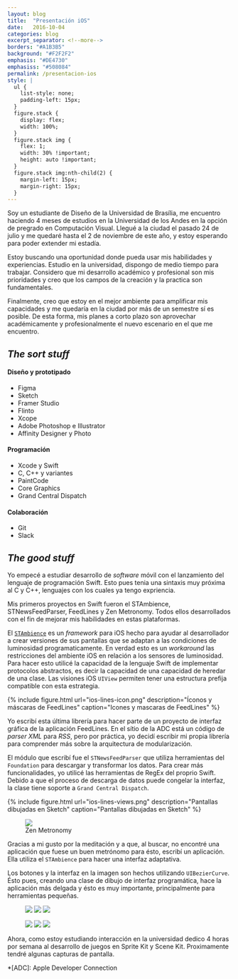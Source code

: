 ```yaml
---
layout: blog
title:  "Presentación iOS"
date:   2016-10-04
categories: blog
excerpt_separator: <!--more-->
borders: "#A1B3B5"
background: "#F2F2F2"
emphasis: "#DE4730"
emphasiss: "#508084"
permalink: /presentacion-ios
style: |
  ul {
    list-style: none;
    padding-left: 15px;
  }
  figure.stack {
    display: flex;
    width: 100%;
  }
  figure.stack img {
    flex: 1;
    width: 30% !important;
    height: auto !important;
  }
  figure.stack img:nth-child(2) {
    margin-left: 15px;
    margin-right: 15px;
  }
---
```


Soy un estudiante de Diseño de la Universidad de Brasília, me encuentro haciendo 4 meses de estudios en la Universidad de los Andes en la opción de pregrado en Computación Visual.
Llegué a la ciudad el pasado 24 de julio y me quedaré hasta el 2 de noviembre de este año, y estoy esperando para poder extender mi estadía.

<!--more-->

Estoy buscando una oportunidad donde pueda usar mis habilidades y experiencias.
Estudio en la universidad, dispongo de medio tiempo para trabajar.
Considero que mi desarrollo académico y profesional son mis prioridades y creo que los campos de la creación y la practica son fundamentales.

Finalmente, creo que estoy en el mejor ambiente para amplificar mis capacidades y me quedaría en la ciudad por más de un semestre sí es posible.
De esta forma, mis planes a corto plazo son aprovechar académicamente y profesionalmente el nuevo escenario en el que me encuentro.

## *The sort stuff*

#### Diseño y prototipado

- Figma
- Sketch
- Framer Studio
- Flinto
- Xcope
- Adobe Photoshop e Illustrator
- Affinity Designer y Photo

#### Programación

- Xcode y Swift
- C, C++ y variantes
- PaintCode
- Core Graphics
- Grand Central Dispatch

#### Colaboración

- Git
- Slack

## *The good stuff*

Yo empecé a estudiar desarrollo de *software* móvil con el lanzamiento del lenguaje de programación Swift.
Esto pues tenia una sintaxis muy próxima al C y C++, lenguajes con los cuales ya tengo expriencia.

Mis primeros proyectos en Swift fueron el STAmbience, STNewsFeedParser, FeedLines y Zen Metronomy.
Todos ellos desarrollados con el fin de mejorar mis habilidades en estas plataformas.

El [`STAmbience`](/swift/initial-commit) es un *framework* para iOS hecho para ayudar al desarrollador a crear versiones de sus pantallas que se adaptan a las condiciones de luminosidad programaticamente. 
En verdad esto es un *workaround* las restricciones del ambiente iOS en relación a los sensores de luminosidad. 
Para hacer esto utilicé la capacidad de la lenguaje Swift de implementar protocolos abstractos, es decir la capacidad de una capacidad de heredar de una clase.
Las visiones iOS `UIView` permiten tener una estructura prefija compatible con esta estrategia.

{% include figure.html url="ios-lines-icon.png" description="Íconos y máscaras de FeedLines" caption="Icones y mascaras de FeedLines" %}

Yo escribí esta última librería para hacer parte de un proyecto de interfaz gráfica de la aplicación FeedLines.
En el sítio de la ADC está un código de *parser XML* para *RSS*, pero por práctica, yo decidí escribir mi propia librería para comprender más sobre la arquitectura de modularización.

El módulo que escribí fue el `STNewsFeedParser` que utiliza herramientas del `Foundation` para descargar y transformar los datos. Para crear más funcionalidades, yo utilicé las herramientas de RegEx del proprio Swift. Debido a que el proceso de descarga de datos puede congelar la interfaz, la clase tiene soporte a `Grand Central Dispatch`.

{% include figure.html url="ios-lines-views.png" description="Pantallas dibujadas en Sketch" caption="Pantallas dibujadas en Sketch" %}

<figure class="right"><img src="/assets/intentions-appicon.png"/><figcaption>Zen Metronomy</figcaption></figure>

Gracias a mi gusto por la meditación y a que, al buscar, no encontré una aplicación que fuese un buen metrónomo para ésto, escribí un aplicación. Ella utiliza el `STAmbience` para hacer una interfaz adaptativa.

Los botones y la interfaz en la imagen son hechos utilizando `UIBezierCurve`. Ésto pues, creando una clase de dibujo de interfaz programática, hace la aplicación más delgada y ésto es muy importante, principalmente para herramientas pequeñas.

<figure class="stack">
	<img src="/assets/zen-RC.jpg"/>
	<img src="/assets/zen-CC.jpg"/>
	<img src="/assets/zen-IC.jpg"/>
</figure>

<figure class="stack">
	<img src="/assets/zen-RE.jpg"/>
	<img src="/assets/zen-CE.jpg"/>
	<img src="/assets/zen-IE.jpg"/>
</figure>

Ahora, como estoy estudiando interacción en la universidad dedico 4 horas por semana al desarrollo de juegos en Sprite Kit y Scene Kit. 
Proximamente tendré algunas capturas de pantalla.

*[ADC]: Apple Developer Connection
